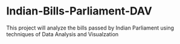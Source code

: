 # Indian-Bills-Parliament-DAV
This project will analyze the bills passed by Indian Parliament using techniques of Data Analysis and Visualzation
